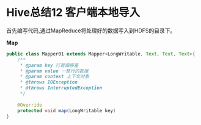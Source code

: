 # Hive总结12 客户端本地导入

首先编写代码,通过MapReduce将处理好的数据写入到HDFS的目录下。

**Map**

```java
public class Mapper01 extends Mapper<LongWritable, Text, Text, Text>{
    /**
     * @param key 行首偏移量
     * @param value 一整行的数据
     * @param context 上下文对象
     * @throws IOException
     * @throws InterruptedException
     */
    
    @Override
    protected void map(LongWritable key)
}
```

